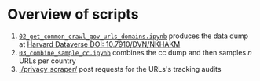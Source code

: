 # Overview of scripts

1. [`02_get_common_crawl_gov_urls_domains.ipynb`](https://github.com/themains/private_gov/blob/main/scripts/02_get_common_crawl_gov_urls_domains.ipynb) produces the data dump at [Harvard Dataverse DOI: 10.7910/DVN/NKHAKM](https://dataverse.harvard.edu/dataset.xhtml?persistentId=doi:10.7910/DVN/NKHAKM)
2. [`03_combine_sample_cc.ipynb`](https://github.com/themains/private_gov/blob/main/scripts/03_combine_sample_cc.ipynb) combines the cc dump and then samples *n* URLs per country
3. [./privacy_scraper/](https://github.com/themains/private_gov/tree/main/scripts/privacy_scraper) post requests for the URLs's tracking audits


